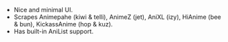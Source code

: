 - Nice and minimal UI.
- Scrapes Animepahe (kiwi & telli), AnimeZ (jet), AniXL (izy), HiAnime (bee & bun), KickassAnime (hop & kuz).
- Has built-in AniList support.